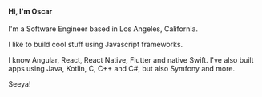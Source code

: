 #### Hi, I'm Oscar

I'm a Software Engineer based in Los Angeles, California.

I like to build cool stuff using Javascript frameworks.

I know Angular, React, React Native, Flutter and native Swift.
I've also built apps using Java, Kotlin, C, C++ and C#, but also Symfony and more.

Seeya!
